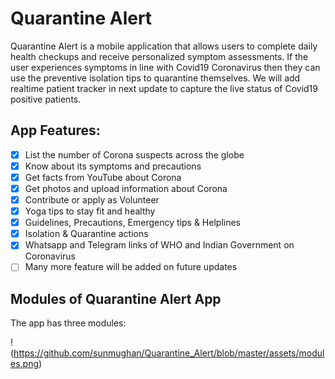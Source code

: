 # Quarantine Alert #
Quarantine Alert is a mobile application that allows users to complete daily health checkups and receive personalized symptom assessments. If the user experiences symptoms in line with Covid19 Coronavirus then they can use the preventive isolation tips to quarantine themselves. We will add realtime patient tracker in next update to capture the live status of Covid19 positive patients.

## App Features: ##
- [x] List the number of Corona suspects across the globe
- [x] Know about its symptoms and precautions
- [x] Get facts from YouTube about Corona
- [x] Get photos and upload information about Corona
- [x] Contribute or apply as Volunteer
- [x] Yoga tips to stay fit and healthy
- [x] Guidelines, Precautions, Emergency tips & Helplines
- [x] Isolation & Quarantine actions
- [x] Whatsapp and Telegram links of WHO and Indian Government on Coronavirus
- [ ] Many more feature will be added on future updates

## Modules of Quarantine Alert App ##
The app has three modules:

!(https://github.com/sunmughan/Quarantine_Alert/blob/master/assets/modules.png)

